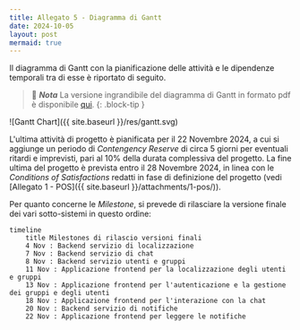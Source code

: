 ```yaml
---
title: Allegato 5 - Diagramma di Gantt
date: 2024-10-05
layout: post
mermaid: true
---
```


Il diagramma di Gantt con la pianificazione delle attività e le dipendenze temporali tra di esse è riportato di seguito.

> 📂 **_Nota_**
> La versione ingrandibile del diagramma di Gantt in formato pdf è disponibile [qui](https://raw.githubusercontent.com/position-pal/PM-report/refs/heads/main/res/gantt-colored.pdf).
{: .block-tip }

![Gantt Chart]({{ site.baseurl }}/res/gantt.svg)

L'ultima attività di progetto è pianificata per il 22 Novembre 2024, a cui si aggiunge un periodo di _Contengency Reserve_ di circa 5 giorni per eventuali ritardi e imprevisti, pari al 10% della durata complessiva del progetto. 
La fine ultima del progetto è prevista entro il 28 Novembre 2024, in linea con le _Conditions of Satisfactions_ redatti in fase di definizione del progetto (vedi [Allegato 1 - POS]({{ site.baseurl }}/attachments/1-pos/)).

Per quanto concerne le _Milestone_, si prevede di rilasciare la versione finale dei vari sotto-sistemi in questo ordine:

```mermaid
timeline
    title Milestones di rilascio versioni finali
    4 Nov : Backend servizio di localizzazione
    7 Nov : Backend servizio di chat
    8 Nov : Backend servizio utenti e gruppi
    11 Nov : Applicazione frontend per la localizzazione degli utenti e gruppi
    13 Nov : Applicazione frontend per l'autenticazione e la gestione dei gruppi e degli utenti
    18 Nov : Applicazione frontend per l'interazione con la chat
    20 Nov : Backend servizio di notifiche
    22 Nov : Applicazione frontend per leggere le notifiche
```
